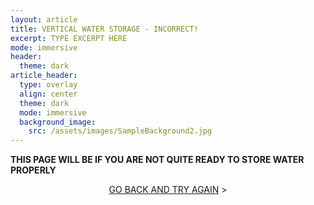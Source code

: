 ```yaml
---
layout: article
title: VERTICAL WATER STORAGE - INCORRECT!
excerpt: TYPE EXCERPT HERE
mode: immersive
header:
  theme: dark
article_header:
  type: overlay
  align: center
  theme: dark
  mode: immersive
  background_image:
    src: /assets/images/SampleBackground2.jpg
---
```


**THIS PAGE WILL BE IF YOU ARE NOT QUITE READY TO STORE WATER PROPERLY**


<p align="center">
<a class="button button--outline-primary button--pill" href="VerticalCollection1">GO BACK AND TRY AGAIN</a> ></p>